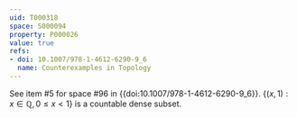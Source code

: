 ```yaml
---
uid: T000318
space: S000094
property: P000026
value: true
refs:
- doi: 10.1007/978-1-4612-6290-9_6
  name: Counterexamples in Topology
---
```


See item #5 for space #96 in {{doi:10.1007/978-1-4612-6290-9_6}}.
$\{ (x,1) : x \in \mathbb{Q}, 0 \leq x < 1 \}$ is a countable dense subset.
